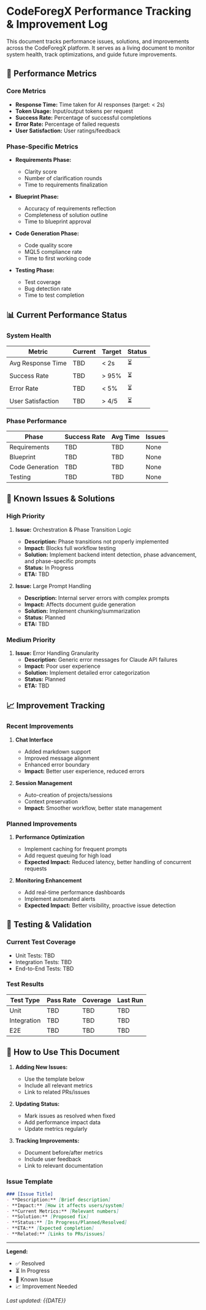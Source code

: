 # CodeForegX Performance Tracking & Improvement Log

This document tracks performance issues, solutions, and improvements across the CodeForegX platform. It serves as a living document to monitor system health, track optimizations, and guide future improvements.

## 🎯 Performance Metrics

### Core Metrics
- **Response Time:** Time taken for AI responses (target: < 2s)
- **Token Usage:** Input/output tokens per request
- **Success Rate:** Percentage of successful completions
- **Error Rate:** Percentage of failed requests
- **User Satisfaction:** User ratings/feedback

### Phase-Specific Metrics
- **Requirements Phase:**
  - Clarity score
  - Number of clarification rounds
  - Time to requirements finalization

- **Blueprint Phase:**
  - Accuracy of requirements reflection
  - Completeness of solution outline
  - Time to blueprint approval

- **Code Generation Phase:**
  - Code quality score
  - MQL5 compliance rate
  - Time to first working code

- **Testing Phase:**
  - Test coverage
  - Bug detection rate
  - Time to test completion

## 📊 Current Performance Status

### System Health
| Metric | Current | Target | Status |
|--------|---------|--------|--------|
| Avg Response Time | TBD | < 2s | ⏳ |
| Success Rate | TBD | > 95% | ⏳ |
| Error Rate | TBD | < 5% | ⏳ |
| User Satisfaction | TBD | > 4/5 | ⏳ |

### Phase Performance
| Phase | Success Rate | Avg Time | Issues |
|-------|--------------|----------|---------|
| Requirements | TBD | TBD | None |
| Blueprint | TBD | TBD | None |
| Code Generation | TBD | TBD | None |
| Testing | TBD | TBD | None |

## 🐛 Known Issues & Solutions

### High Priority
1. **Issue:** Orchestration & Phase Transition Logic
   - **Description:** Phase transitions not properly implemented
   - **Impact:** Blocks full workflow testing
   - **Solution:** Implement backend intent detection, phase advancement, and phase-specific prompts
   - **Status:** In Progress
   - **ETA:** TBD

2. **Issue:** Large Prompt Handling
   - **Description:** Internal server errors with complex prompts
   - **Impact:** Affects document guide generation
   - **Solution:** Implement chunking/summarization
   - **Status:** Planned
   - **ETA:** TBD

### Medium Priority
1. **Issue:** Error Handling Granularity
   - **Description:** Generic error messages for Claude API failures
   - **Impact:** Poor user experience
   - **Solution:** Implement detailed error categorization
   - **Status:** Planned
   - **ETA:** TBD

## 📈 Improvement Tracking

### Recent Improvements
1. **Chat Interface**
   - Added markdown support
   - Improved message alignment
   - Enhanced error boundary
   - **Impact:** Better user experience, reduced errors

2. **Session Management**
   - Auto-creation of projects/sessions
   - Context preservation
   - **Impact:** Smoother workflow, better state management

### Planned Improvements
1. **Performance Optimization**
   - Implement caching for frequent prompts
   - Add request queuing for high load
   - **Expected Impact:** Reduced latency, better handling of concurrent requests

2. **Monitoring Enhancement**
   - Add real-time performance dashboards
   - Implement automated alerts
   - **Expected Impact:** Better visibility, proactive issue detection

## 🔄 Testing & Validation

### Current Test Coverage
- Unit Tests: TBD
- Integration Tests: TBD
- End-to-End Tests: TBD

### Test Results
| Test Type | Pass Rate | Coverage | Last Run |
|-----------|-----------|----------|----------|
| Unit | TBD | TBD | TBD |
| Integration | TBD | TBD | TBD |
| E2E | TBD | TBD | TBD |

## 📝 How to Use This Document

1. **Adding New Issues:**
   - Use the template below
   - Include all relevant metrics
   - Link to related PRs/issues

2. **Updating Status:**
   - Mark issues as resolved when fixed
   - Add performance impact data
   - Update metrics regularly

3. **Tracking Improvements:**
   - Document before/after metrics
   - Include user feedback
   - Link to relevant documentation

### Issue Template
```markdown
### [Issue Title]
- **Description:** [Brief description]
- **Impact:** [How it affects users/system]
- **Current Metrics:** [Relevant numbers]
- **Solution:** [Proposed fix]
- **Status:** [In Progress/Planned/Resolved]
- **ETA:** [Expected completion]
- **Related:** [Links to PRs/issues]
```

---

**Legend:**
- ✅ Resolved
- ⏳ In Progress
- 🐛 Known Issue
- 📈 Improvement Needed

_Last updated: {{DATE}}_ 